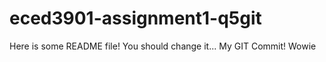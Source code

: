 # eced3901-assignment1-q5git

Here is some README file! You should change it...
My GIT Commit!
Wowie